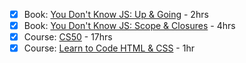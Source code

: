 * [x] Book: [You Don't Know JS: Up & Going](https://github.com/getify/You-Dont-Know-JS/blob/master/up%20&%20going/README.md#you-dont-know-js-up--going) - 2hrs
* [x] Book: [You Don't Know JS: Scope & Closures](https://github.com/getify/You-Dont-Know-JS/blob/master/scope%20&%20closures/README.md#you-dont-know-js-scope--closures) - 4hrs
* [x] Course: [CS50](https://www.edx.org/course/introduction-computer-science-harvardx-cs50x) - 17hrs
* [x] Course: [Learn to Code HTML & CSS](http://learn.shayhowe.com/html-css/) - 1hr
